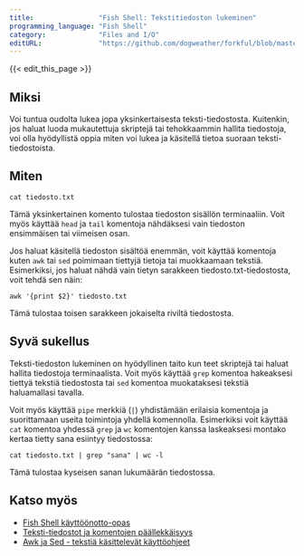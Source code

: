 ```yaml
---
title:                "Fish Shell: Tekstitiedoston lukeminen"
programming_language: "Fish Shell"
category:             "Files and I/O"
editURL:              "https://github.com/dogweather/forkful/blob/master/content/fi/fish-shell/reading-a-text-file.md"
---
```


{{< edit_this_page >}}

## Miksi

Voi tuntua oudolta lukea jopa yksinkertaisesta teksti-tiedostosta. Kuitenkin, jos haluat luoda mukautettuja skriptejä tai tehokkaammin hallita tiedostoja, voi olla hyödyllistä oppia miten voi lukea ja käsitellä tietoa suoraan teksti-tiedostoista.

## Miten

```fish-shell
cat tiedosto.txt
```
Tämä yksinkertainen komento tulostaa tiedoston sisällön terminaaliin. Voit myös käyttää `head` ja `tail` komentoja nähdäksesi vain tiedoston ensimmäisen tai viimeisen osan.

Jos haluat käsitellä tiedoston sisältöä enemmän, voit käyttää komentoja kuten `awk` tai `sed` poimimaan tiettyjä tietoja tai muokkaamaan tekstiä. Esimerkiksi, jos haluat nähdä vain tietyn sarakkeen tiedosto.txt-tiedostosta, voit tehdä sen näin:

```fish-shell
awk '{print $2}' tiedosto.txt
```
Tämä tulostaa toisen sarakkeen jokaiselta riviltä tiedostosta.

## Syvä sukellus

Teksti-tiedoston lukeminen on hyödyllinen taito kun teet skriptejä tai haluat hallita tiedostoja terminaalista. Voit myös käyttää `grep` komentoa hakeaksesi tiettyä tekstiä tiedostosta tai `sed` komentoa muokataksesi tekstiä haluamallasi tavalla.

Voit myös käyttää `pipe` merkkiä (`|`) yhdistämään erilaisia komentoja ja suorittamaan useita toimintoja yhdellä komennolla. Esimerkiksi voit käyttää `cat` komentoa yhdessä `grep` ja `wc` komentojen kanssa laskeaksesi montako kertaa tietty sana esiintyy tiedostossa:

```fish-shell
cat tiedosto.txt | grep "sana" | wc -l
```

Tämä tulostaa kyseisen sanan lukumäärän tiedostossa.

## Katso myös

- [Fish Shell käyttöönotto-opas](https://fishshell.com/docs/current/tutorial.html)
- [Teksti-tiedostot ja komentojen päällekkäisyys](https://forum.ubuntu-fi.org/index.php?topic=47805.0)
- [Awk ja Sed - tekstiä käsittelevät käyttöohjeet](https://developer.ibm.com/articles/l-lp1612/)